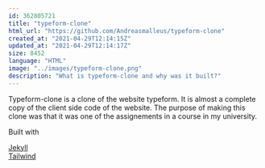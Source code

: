 ```yaml
---
id: 362805721
title: "typeform-clone"
html_url: "https://github.com/Andreasmalleus/typeform-clone"
created_at: "2021-04-29T12:14:15Z"
updated_at: "2021-04-29T12:14:17Z"
size: 8452
language: "HTML"
image: "../images/typeform-clone.png"
description: "What is typeform-clone and why was it built?"
---
```


Typeform-clone is a clone of the website typeform. It is almost a complete copy of the client side code of the website. The purpose of making this clone was that it was one of the assignements in a course in my university.

Built with

[Jekyll](https://jekyllrb.com/)  
[Tailwind](https://tailwindcss.com/)
